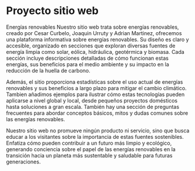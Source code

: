 # Proyecto sitio web
Energías renovables
Nuestro sitio web trata sobre energías renovables, creado por Cesar Curbelo, Joaquin Urruty y Adrian Martinez, ofrecemos una plataforma informativa sobre energías renovables. Su diseño es claro y accesible, organizado en secciones que exploran diversas fuentes de energía limpia como solar, eólica, hidráulica, geotérmica y biomasa. Cada sección incluye descripciones detalladas de cómo funcionan estas energías, sus beneficios para el medio ambiente y su impacto en la reducción de la huella de carbono.

Además, el sitio proporciona estadísticas sobre el uso actual de energías renovables y sus beneficios a largo plazo para mitigar el cambio climático. Tambien añadimos ejemplos para ilustrar cómo estas tecnologías pueden aplicarse a nivel global y local, desde pequeños proyectos domésticos hasta soluciones a gran escala. También hay una sección de preguntas frecuentes para abordar conceptos básicos, mitos y dudas comunes sobre las energías renovables.

Nuestro sitio web no promueve ningún producto ni servicio, sino que busca educar a los visitantes sobre la importancia de estas fuentes sostenibles. Enfatiza cómo pueden contribuir a un futuro más limpio y ecológico, generando conciencia sobre el papel de las energías renovables en la transición hacia un planeta más sustentable y saludable para futuras generaciones.
